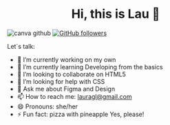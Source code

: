<div align="center">
<h1 align="center">Hi, this is Lau 👋</h1>
</div>



![canva github](https://github.com/Laulaguna/Laulaguna/assets/116038953/a29c45a7-dbb8-4093-87b2-37588207fa4c)
[![GitHub followers](https://img.shields.io/github/followers/Laulaguna?style=social)](https://github.com/Laulaguna)


  Let´s talk:

- 🔭 I’m currently working on my own
- 🌱 I’m currently learning Developing from the basics
- 👯 I’m looking to collaborate on HTML5
- 🤔 I’m looking for help with CSS
- 💬 Ask me about Figma and Design
- 📫 How to reach me: lauragl@gmail.com
- 😄 Pronouns: she/her
- ⚡ Fun fact: pizza with pineapple Yes, please!







<!--
**Laulaguna/Laulaguna** is a ✨ _special_ ✨ repository because its `README.md` (this file) appears on your GitHub profile.

Here are some ideas to get you started:

- 🔭 I’m currently working on my own
- 🌱 I’m currently learning Developing from the basics
- 👯 I’m looking to collaborate on HTML5
- 🤔 I’m looking for help with CSS
- 💬 Ask me about Figma![canva github](https://github.com/Laulaguna/Laulaguna/assets/116038953/a29c45a7-dbb8-4093-87b2-37588207fa4c)

- 📫 How to reach me: lauragl@gmail.com
- 😄 Pronouns: she/her
- ⚡ Fun fact: pizza with pineapple
-->
